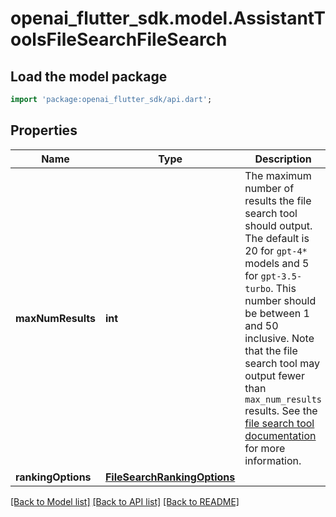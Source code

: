 # openai_flutter_sdk.model.AssistantToolsFileSearchFileSearch

## Load the model package
```dart
import 'package:openai_flutter_sdk/api.dart';
```

## Properties
Name | Type | Description | Notes
------------ | ------------- | ------------- | -------------
**maxNumResults** | **int** | The maximum number of results the file search tool should output. The default is 20 for `gpt-4*` models and 5 for `gpt-3.5-turbo`. This number should be between 1 and 50 inclusive.  Note that the file search tool may output fewer than `max_num_results` results. See the [file search tool documentation](/docs/assistants/tools/file-search#customizing-file-search-settings) for more information.  | [optional] 
**rankingOptions** | [**FileSearchRankingOptions**](FileSearchRankingOptions.md) |  | [optional] 

[[Back to Model list]](../README.md#documentation-for-models) [[Back to API list]](../README.md#documentation-for-api-endpoints) [[Back to README]](../README.md)


